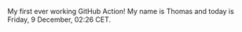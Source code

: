 My first ever working GitHub Action!
My name is Thomas and today is Friday, 9 December, 02:26 CET. 
